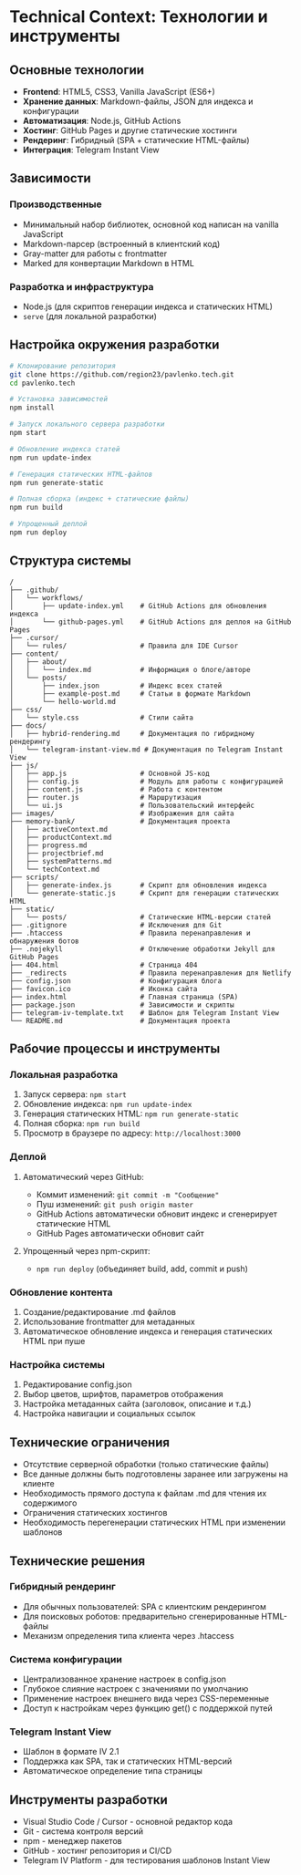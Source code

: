 # Technical Context: Технологии и инструменты

## Основные технологии
- **Frontend**: HTML5, CSS3, Vanilla JavaScript (ES6+)
- **Хранение данных**: Markdown-файлы, JSON для индекса и конфигурации
- **Автоматизация**: Node.js, GitHub Actions
- **Хостинг**: GitHub Pages и другие статические хостинги
- **Рендеринг**: Гибридный (SPA + статические HTML-файлы)
- **Интеграция**: Telegram Instant View

## Зависимости
### Производственные
- Минимальный набор библиотек, основной код написан на vanilla JavaScript
- Markdown-парсер (встроенный в клиентский код)
- Gray-matter для работы с frontmatter
- Marked для конвертации Markdown в HTML

### Разработка и инфраструктура
- Node.js (для скриптов генерации индекса и статических HTML)
- `serve` (для локальной разработки)

## Настройка окружения разработки
```bash
# Клонирование репозитория
git clone https://github.com/region23/pavlenko.tech.git
cd pavlenko.tech

# Установка зависимостей
npm install

# Запуск локального сервера разработки
npm start

# Обновление индекса статей
npm run update-index

# Генерация статических HTML-файлов
npm run generate-static

# Полная сборка (индекс + статические файлы)
npm run build

# Упрощенный деплой
npm run deploy
```

## Структура системы
```
/
├── .github/
│   └── workflows/
│       ├── update-index.yml    # GitHub Actions для обновления индекса
│       └── github-pages.yml    # GitHub Actions для деплоя на GitHub Pages
├── .cursor/
│   └── rules/                  # Правила для IDE Cursor
├── content/
│   ├── about/
│   │   └── index.md            # Информация о блоге/авторе
│   └── posts/
│       ├── index.json          # Индекс всех статей
│       ├── example-post.md     # Статьи в формате Markdown
│       └── hello-world.md
├── css/
│   └── style.css               # Стили сайта
├── docs/
│   ├── hybrid-rendering.md     # Документация по гибридному рендерингу
│   └── telegram-instant-view.md # Документация по Telegram Instant View
├── js/
│   ├── app.js                  # Основной JS-код
│   ├── config.js               # Модуль для работы с конфигурацией
│   ├── content.js              # Работа с контентом
│   ├── router.js               # Маршрутизация
│   └── ui.js                   # Пользовательский интерфейс
├── images/                     # Изображения для сайта
├── memory-bank/                # Документация проекта
│   ├── activeContext.md
│   ├── productContext.md
│   ├── progress.md
│   ├── projectbrief.md
│   ├── systemPatterns.md
│   └── techContext.md
├── scripts/
│   ├── generate-index.js       # Скрипт для обновления индекса
│   └── generate-static.js      # Скрипт для генерации статических HTML
├── static/
│   └── posts/                  # Статические HTML-версии статей
├── .gitignore                  # Исключения для Git
├── .htaccess                   # Правила перенаправления и обнаружения ботов
├── .nojekyll                   # Отключение обработки Jekyll для GitHub Pages
├── 404.html                    # Страница 404
├── _redirects                  # Правила перенаправления для Netlify
├── config.json                 # Конфигурация блога
├── favicon.ico                 # Иконка сайта
├── index.html                  # Главная страница (SPA)
├── package.json                # Зависимости и скрипты
├── telegram-iv-template.txt    # Шаблон для Telegram Instant View
└── README.md                   # Документация проекта
```

## Рабочие процессы и инструменты

### Локальная разработка
1. Запуск сервера: `npm start`
2. Обновление индекса: `npm run update-index`
3. Генерация статических HTML: `npm run generate-static`
4. Полная сборка: `npm run build`
5. Просмотр в браузере по адресу: `http://localhost:3000`

### Деплой
1. Автоматический через GitHub:
   - Коммит изменений: `git commit -m "Сообщение"`
   - Пуш изменений: `git push origin master`
   - GitHub Actions автоматически обновит индекс и сгенерирует статические HTML
   - GitHub Pages автоматически обновит сайт

2. Упрощенный через npm-скрипт:
   - `npm run deploy` (объединяет build, add, commit и push)

### Обновление контента
1. Создание/редактирование .md файлов
2. Использование frontmatter для метаданных
3. Автоматическое обновление индекса и генерация статических HTML при пуше

### Настройка системы
1. Редактирование config.json
2. Выбор цветов, шрифтов, параметров отображения
3. Настройка метаданных сайта (заголовок, описание и т.д.)
4. Настройка навигации и социальных ссылок

## Технические ограничения
- Отсутствие серверной обработки (только статические файлы)
- Все данные должны быть подготовлены заранее или загружены на клиенте
- Необходимость прямого доступа к файлам .md для чтения их содержимого
- Ограничения статических хостингов
- Необходимость перегенерации статических HTML при изменении шаблонов

## Технические решения
### Гибридный рендеринг
- Для обычных пользователей: SPA с клиентским рендерингом
- Для поисковых роботов: предварительно сгенерированные HTML-файлы
- Механизм определения типа клиента через .htaccess

### Система конфигурации
- Централизованное хранение настроек в config.json
- Глубокое слияние настроек с значениями по умолчанию
- Применение настроек внешнего вида через CSS-переменные
- Доступ к настройкам через функцию get() с поддержкой путей

### Telegram Instant View
- Шаблон в формате IV 2.1
- Поддержка как SPA, так и статических HTML-версий
- Автоматическое определение типа страницы

## Инструменты разработки
- Visual Studio Code / Cursor - основной редактор кода
- Git - система контроля версий
- npm - менеджер пакетов
- GitHub - хостинг репозитория и CI/CD
- Telegram IV Platform - для тестирования шаблонов Instant View 